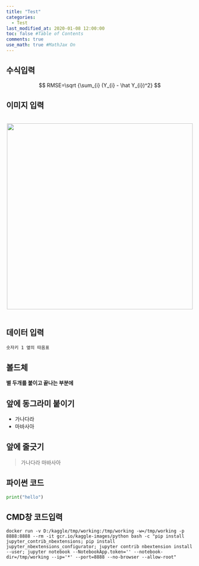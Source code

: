 ```yaml
---
title: "Test"
categories: 
  - Test
last_modified_at: 2020-01-08 12:00:00
toc: false #Table of Contents
comments: true
use_math: true #MathJax On
---
```


## 수식입력

$$
RMSE=\sqrt {\sum_{i} (Y_{i} - \hat Y_{i})^2}
$$

## 이미지 입력
<br>
<center><img src="/assets/images/bio-photo.png" width="500" ></center>
<br>

## 데이터 입력
`숫자키 1 옆의 따옴표`

## 볼드체
**별 두개를 붙이고 끝나는 부분에**

## 앞에 동그라미 붙이기
- 가나다라
- 마바사아

## 앞에 줄긋기
>
>가나다라
>마바사아
>

## 파이썬 코드
```python
print("hello")
```

## CMD창 코드입력
```
docker run -v D:/kaggle/tmp/working:/tmp/working -w=/tmp/working -p 8888:8888 --rm -it gcr.io/kaggle-images/python bash -c "pip install jupyter_contrib_nbextensions; pip install jupyter_nbextensions_configurator; jupyter contrib nbextension install --user; jupyter notebook --NotebookApp.token='' --notebook-dir=/tmp/working --ip='*' --port=8888 --no-browser --allow-root"
```
